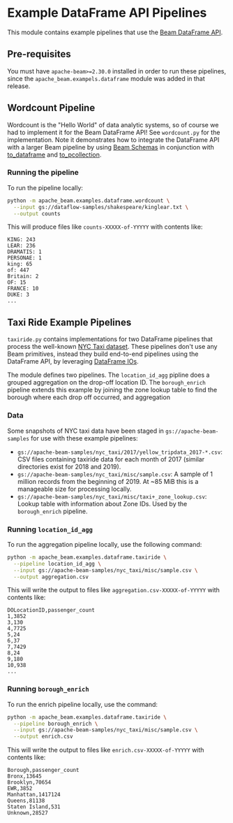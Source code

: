 <!--
    Licensed to the Apache Software Foundation (ASF) under one
    or more contributor license agreements.  See the NOTICE file
    distributed with this work for additional information
    regarding copyright ownership.  The ASF licenses this file
    to you under the Apache License, Version 2.0 (the
    "License"); you may not use this file except in compliance
    with the License.  You may obtain a copy of the License at

      http://www.apache.org/licenses/LICENSE-2.0

    Unless required by applicable law or agreed to in writing,
    software distributed under the License is distributed on an
    "AS IS" BASIS, WITHOUT WARRANTIES OR CONDITIONS OF ANY
    KIND, either express or implied.  See the License for the
    specific language governing permissions and limitations
    under the License.
-->

# Example DataFrame API Pipelines

This module contains example pipelines that use the [Beam DataFrame
API](https://beam.apache.org/documentation/dsls/dataframes/overview/).

## Pre-requisites

You must have `apache-beam>=2.30.0` installed in order to run these pipelines,
since the `apache_beam.exampels.dataframe` module was added in that release.

## Wordcount Pipeline

Wordcount is the "Hello World" of data analytic systems, so of course we
had to implement it for the Beam DataFrame API! See `wordcount.py` for the
implementation. Note it demonstrates how to integrate the DataFrame API with
a larger Beam pipeline by using [Beam
Schemas](https://beam.apache.org/documentation/programming-guide/#what-is-a-schema)
in conjunction with
[to_dataframe](https://beam.apache.org/releases/pydoc/current/apache_beam.dataframe.convert.html#apache_beam.dataframe.convert.to_dataframe)
and
[to_pcollection](https://beam.apache.org/releases/pydoc/current/apache_beam.dataframe.convert.html#apache_beam.dataframe.convert.to_pcollection).

### Running the pipeline

To run the pipeline locally:

```sh
python -m apache_beam.examples.dataframe.wordcount \
  --input gs://dataflow-samples/shakespeare/kinglear.txt \
  --output counts
```

This will produce files like `counts-XXXXX-of-YYYYY` with contents like:
```
KING: 243
LEAR: 236
DRAMATIS: 1
PERSONAE: 1
king: 65
of: 447
Britain: 2
OF: 15
FRANCE: 10
DUKE: 3
...
```

## Taxi Ride Example Pipelines

`taxiride.py` contains implementations for two DataFrame pipelines that
process the well-known [NYC Taxi
dataset](https://www1.nyc.gov/site/tlc/about/tlc-trip-record-data.page). These
pipelines don't use any Beam primitives, instead they build end-to-end pipelines
using the DataFrame API, by leveraging [DataFrame
IOs](https://beam.apache.org/releases/pydoc/current/apache_beam.dataframe.io.html).

The module defines two pipelines. The `location_id_agg` pipline does a grouped
aggregation on the drop-off location ID. The `borough_enrich` pipeline extends
this example by joining the zone lookup table to find the borough where each
drop off occurred, and aggregation

### Data
Some snapshots of NYC taxi data have been staged in
`gs://apache-beam-samples` for use with these example pipelines:

- `gs://apache-beam-samples/nyc_taxi/2017/yellow_tripdata_2017-*.csv`: CSV files
  containing taxiride data for each month of 2017 (similar directories exist for
  2018 and 2019).
- `gs://apache-beam-samples/nyc_taxi/misc/sample.csv`: A sample of 1 million
  records from the beginning of 2019. At ~85 MiB this is a manageable size for
  processing locally.
- `gs://apache-beam-samples/nyc_taxi/misc/taxi+_zone_lookup.csv`: Lookup table
  with information about Zone IDs. Used by the `borough_enrich` pipeline.

### Running `location_id_agg`
To run the aggregation pipeline locally, use the following command:
```sh
python -m apache_beam.examples.dataframe.taxiride \
  --pipeline location_id_agg \
  --input gs://apache-beam-samples/nyc_taxi/misc/sample.csv \
  --output aggregation.csv
```

This will write the output to files like `aggregation.csv-XXXXX-of-YYYYY` with
contents like:
```
DOLocationID,passenger_count
1,3852
3,130
4,7725
5,24
6,37
7,7429
8,24
9,180
10,938
...
```

### Running `borough_enrich`
To run the enrich pipeline locally, use the command:
```sh
python -m apache_beam.examples.dataframe.taxiride \
  --pipeline borough_enrich \
  --input gs://apache-beam-samples/nyc_taxi/misc/sample.csv \
  --output enrich.csv
```

This will write the output to files like `enrich.csv-XXXXX-of-YYYYY` with
contents like:
```
Borough,passenger_count
Bronx,13645
Brooklyn,70654
EWR,3852
Manhattan,1417124
Queens,81138
Staten Island,531
Unknown,28527
```
